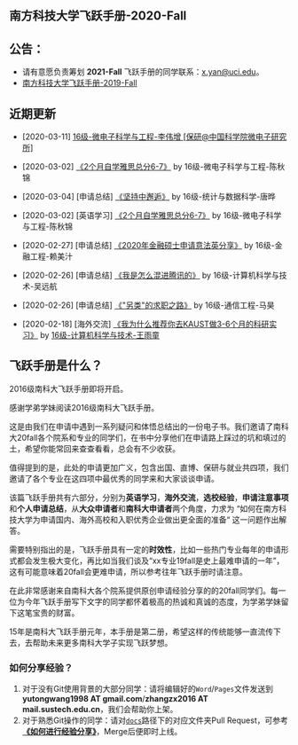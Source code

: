 ## 南方科技大学飞跃手册-2020-Fall

## 公告：

- 请有意愿负责筹划 **2021-Fall** 飞跃手册的同学联系：x.yan@uci.edu。
- [南方科技大学飞跃手册-2019-Fall](https://SUSTech-Application.github.io/2019-Fall)

## 近期更新

- [2020-03-11] [16级-微电子科学与工程-李伟增 [保研@中国科学院微电子研究所]](个人申请总结/电子与电气工程系/微电子科学与工程/1613_李伟增.md)

- [2020-03-02] [《2个月自学雅思总分6-7》](英语学习/IELTS/2个月自学雅思总分6-7.md) by 16级-微电子科学与工程-陈秋锦

- [2020-03-04] [申请总结] [《坚持中邂逅》](个人申请总结/统计与数据科学系/16唐晔) by 16级-统计与数据科学-唐晔
- [2020-03-02] [英语学习] [《2个月自学雅思总分6-7》](英语学习/IELTS/2个月自学雅思总分6-7.md) by 16级-微电子科学与工程-陈秋锦

- [2020-02-27] [申请总结] [《2020年金融硕士申请意法英分享》](个人申请总结/金融系/金融工程/16赖美汁.md) by 16级-金融工程-赖美汁

- [2020-02-26] [申请总结] [《我是怎么混进腾讯的》](个人申请总结/计算机科学与工程系/16吴远航.md) by 16级-计算机科学与技术-吴远航

- [2020-02-26] [申请总结] [《"另类"的求职之路》](个人申请总结/电子与电气工程系/通信工程/16马昊.md) by 16级-通信工程-马昊

- [2020-02-18] [海外交流] [《我为什么推荐你去KAUST做3-6个月的科研实习》](海外交流/学期交流/我为什么推荐你去KAUST做3-6个月的科研实习.md) by [16级-计算机科学与技术-王雨童](https://rainytong.github.io/)

  

## 飞跃手册是什么？

2016级南科大飞跃手册即将开启。

感谢学弟学妹阅读2016级南科大飞跃手册。

这是由我们在申请中遇到一系列疑问和体悟总结出的一份电子书。我们邀请了南科大20fall各个院系和专业的同学们，在书中分享他们在申请路上踩过的坑和填过的土，希望你能常回来查查看看，总会有不少收获。

值得提到的是，此处的申请更加广义，包含出国、直博、保研与就业共四项，我们邀请了各个专业在这四项中最优秀的同学来和大家谈谈申请。

该篇飞跃手册共有六部分，分别为**英语学习**，**海外交流**，**选校经验**，**申请注意事项**和**个人申请总结**，从**大众申请者**和**南科大申请者**两个角度，力求为 “如何在南方科技大学为申请国内、海外高校和入职优秀企业做出更全面的准备“ 这一问题作出解答。

需要特别指出的是，飞跃手册具有一定的**时效性**，比如一些热门专业每年的申请形式都会发生极大变化，再比如当我们谈及“xx专业19fall是史上最难申请的一年”，这有可能意味着20fall会更难申请，所以参考往年飞跃手册时请注意。

在此非常感谢来自南科大各个院系提供原创申请经验分享的的20fall同学们。每一位为今年飞跃手册写下文字的同学都怀着极高的热诚和真诚的态度，为学弟学妹留下这笔宝贵的财富。

15年是南科大飞跃手册元年，本手册是第二册，希望这样的传统能够一直流传下去，去帮助未来更多南科大学子实现飞跃梦想。

### 如何分享经验？

1. 对于没有Git使用背景的大部分同学：请将编辑好的`Word`/`Pages`文件发送到**yutongwang1998 AT gmail.com**/**zhangzx2016 AT mail.sustech.edu.cn**，我们会帮助你上架。
2. 对于熟悉Git操作的同学：请对[`docs`](https://github.com/SUSTech-Application/2020-Fall/tree/master/docs)路径下的对应文件夹Pull Request，可参考 **[《如何进行经验分享》](如何进行经验分享)**，Merge后便即时上线。
